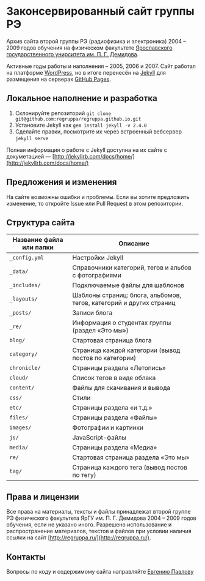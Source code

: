 # Законсервированный сайт группы РЭ

Архив сайта второй группы РЭ (радиофизика и электроника) 2004 – 2009 годов обучения на физическом факультете [Ярославского государственного унирситета им. П. Г. Демидова](http://www.uniyar.ac.ru/).

Активные годы работы и наполнения – 2005, 2006 и 2007. Сайт работал на платформе [WordPress](https://wordpress.org/), но в итоге перенесён на [Jekyll](http://jekyllrb.com/) для размещения на серверах [GitHub Pages](https://pages.github.com/). 

## Локальное наполнение и разработка

1. Склонируйте репозиторий `git clone git@github.com:regruppa/regruppa.github.io.git`
2. Установите Jekyll как `gem install jekyll -v 2.4.0`
3. Сделайте правки, посмотрите их через встроенный вебсервер `jekyll serve`

Полная информация о работе с Jekyll доступна на их сайте с докуметацией — [http://jekyllrb.com/docs/home/](http://jekyllrb.com/docs/home/)

## Предложения и изменения

На сайте возможны ошибки и проблемы. Если вы хотите предложить изменение, то откройте Issue или Pull Request в этом репозитории.

## Структура сайта

| Название файла или папки | Описание |
|--------------------------|----------|
| `_config.yml` | Настройки Jekyll |
| `_data/` | Справочники категорий, тегов и альбов с фотографиями |
| `_includes/` | Подключаемые файлы для шаблонов |
| `_layouts/` | Шаблоны страниц: блога, альбомов, тегов, категорий и других страниц |
| `_posts/` | Записи блога |
| `_re/` | Информация о студентах группы (раздел «Это мы») |
| `blog/` | Стартовая страница блога |
| `category/` | Страница каждой категории (вывод постов по категории) |
| `chronicle/` | Страницы раздела «Летопись» |
| `cloud/` | Список тегов в виде облака |
| `content/` | Файлы для скачивания и вывода |
| `css/` | Стили |
| `etc/` | Страницы раздела «и т.д.» |
| `files/` | Страницы раздела «Файлы» |
| `images/` | Фотографии и картинки |
| `js/` | JavaScript-файлы |
| `media/` | Страницы раздела «Медиа» |
| `re/` | Стартовая страница раздела «Это мы» |
| `tag/` | Страница каждого тега (вывод постов по тегу) |

## Права и лицензии

Все права на материалы, тексты и файлы принадлежат второй группе РЭ физического факультета ЯрГУ им. П. Г. Демидова 2004 – 2009 годов обучения, если не указано иного. Разрешено использование и распространение материалов, текстов и файлов при условии наличия ссылки на сайт [http://regruppa.ru/](http://regruppa.ru/). 

## Контакты

Вопросы по коду и содержимому сайта направляйте [Евгению Павлову](http://pavlov.tel/)
